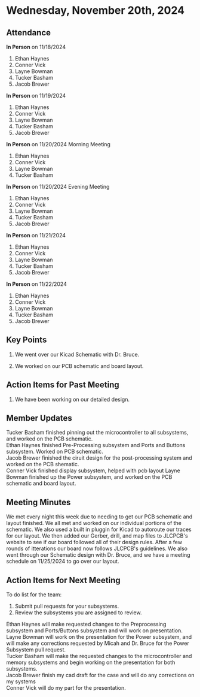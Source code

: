 # Wednesday, November 20th, 2024

## Attendance
**In Person** on 11/18/2024
1. Ethan Haynes
2. Conner Vick
3. Layne Bowman
4. Tucker Basham
5. Jacob Brewer

**In Person** on 11/19/2024
1. Ethan Haynes
2. Conner Vick
3. Layne Bowman
4. Tucker Basham
5. Jacob Brewer

**In Person** on 11/20/2024 Morning Meeting
1. Ethan Haynes
2. Conner Vick
3. Layne Bowman
4. Tucker Basham

**In Person** on 11/20/2024 Evening Meeting
1. Ethan Haynes
2. Conner Vick
3. Layne Bowman
4. Tucker Basham
5. Jacob Brewer

**In Person** on 11/21/2024
1. Ethan Haynes
2. Conner Vick
3. Layne Bowman
4. Tucker Basham
5. Jacob Brewer

**In Person** on 11/22/2024
1. Ethan Haynes
2. Conner Vick
3. Layne Bowman
4. Tucker Basham
5. Jacob Brewer


## Key Points
1. We went over our Kicad Schematic with Dr. Bruce.

2. We worked on our PCB schematic and board layout.
   
## Action Items for Past Meeting
1. We have been working on our detailed design.  

## Member Updates

Tucker Basham finished pinning out the microcontroller to all subsystems, and worked on the PCB schematic.   
Ethan Haynes finished Pre-Processing subsystem and Ports and Buttons subsystem. Worked on PCB schematic.  
Jacob Brewer finished the ciruit design for the post-processing system and worked on the PCB shematic.  
Conner Vick finished display subsystem, helped with pcb layout
Layne Bowman finished up the Power subsystem, and worked on the PCB schematic and board layout.

## Meeting Minutes
We met every night this week due to needing to get our PCB schematic and layout finished. We all met and worked on our individual portions of the schematic. We also used a built in pluggin for Kicad to autoroute our traces for our layout. We then added our Gerber, drill, and map files to JLCPCB's website to see if our board followed all of their design rules. After a few rounds of itterations our board now follows JLCPCB's guidelines. We also went through our Schematic design with Dr. Bruce, and we have a meeting schedule on 11/25/2024 to go over our layout.

## Action Items for Next Meeting
To do list for the team:  
1. Submit pull requests for your subsystems.
2. Review the subsystems you are assigned to review.

Ethan Haynes will make requested changes to the Preprocessing subsystem and Ports/Buttons subsystem and will work on presentation.  
Layne Bowman will work on the presentation for the Power subsystem, and will make any corrections requested by Micah and Dr. Bruce for the Power Subsystem pull request.  
Tucker Basham will make the requested changes to the microcontroller and memory subsystems and begin working on the presentation for both subsystems.  
Jacob Brewer finish my cad draft for the case and will do any corrections on my systems  
Conner Vick will do my part for the presentation.

